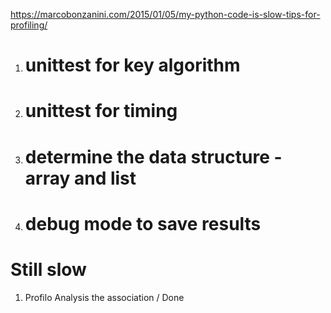 https://marcobonzanini.com/2015/01/05/my-python-code-is-slow-tips-for-profiling/
1. # unittest for key algorithm
2. # unittest for timing 
3. # determine the data structure - array and list
4. # debug mode to save results

# Still slow
1. Profilo Analysis the association / Done